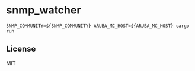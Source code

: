 # snmp\_watcher

```
SNMP_COMMUNITY=${SNMP_COMMUNITY} ARUBA_MC_HOST=${ARUBA_MC_HOST} cargo run
```

## License

MIT
